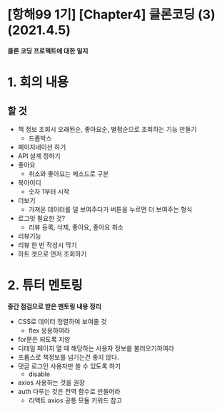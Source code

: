# [항해99 1기] [Chapter4] 클론코딩 (3) (2021.4.5)

**클론 코딩 프로젝트에 대한 일지**



# 1. 회의 내용

## 할 것

* 책 정보 조회시 오래된순, 좋아요순, 별점순으로 조회하는 기능 만들기
  * 드롭박스
* 페이지네이션 하기
* API 설계 정하기
* 좋아요
  * 취소와 좋아요는 메소드로 구분
* 북아이디
  * 숫자 1부터 시작
* 더보기
  * 가져온 데이터를 덜 보여주다가 버튼을 누르면 더 보여주는 형식
* 로그잇 필요한 것?
  * 리뷰 등록, 삭제, 좋아요, 좋아요 취소
*  리뷰기능
  * 리뷰 한 번 작성시 막기
* 하트 겟으로 먼저 조회하기



# 2. 튜터 멘토링

**중간 점검으로 받은 멘토링 내용 정리**

* CSS로 데이터 정렬하여 보여줄 것
  * flex 응용하여라
* for문은 되도록 지양
* 디테일 페이지 열 때 해당하는 사용자 정보를 불러오기하여라
* 프롭스로 책정보를 넘기는건 좋지 않다.
* 댓글 로그인 사용자만 쓸 수 있도록 하기
  * disable
* axios 사용하는 것을 권장
* auth 다루는 것은 전역 함수로 만들어라
  * 리액트 axios 공통 모듈 키워드 참고



